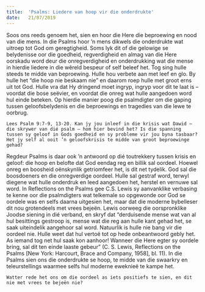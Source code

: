 ```yaml
---
title:  'Psalms: Liedere van hoop vir die onderdrukte'
date:   21/07/2019
---
```


Soos ons reeds genoem het, sien en hoor die Here die beproewing en nood van die mens. In die Psalms hoor ’n mens dikwels die onderdrukte wat uitroep tot God om geregtigheid. Soms lyk dit of die gelowige se belydenisse oor die goedheid, regverdigheid en almag van die Here oorskadu word deur die onregverdigheid en onderdrukking wat die mense in hierdie liedere in die wêreld bespeur of self beleef het. Tog sing hulle steeds te midde van beproewing. Hulle hou verbete aan met leef en glo. By hulle het “die hoop nie beskaam nie” en daarom roep hulle met groot erns uit tot God. Hulle vra dat Hy dringend moet ingryp, ingryp voor dit te laat is – voordat die bose seëvier, en voordat die onreg wat hulle aangedoen word hul einde beteken. Op hierdie manier poog die psalmdigter om die gaping tussen geloofsbelydenis en die beproewings en tragedies van die lewe te oorbrug. 

`Lees Psalm 9:7-9, 13-20. Kan jy jou inleef in die krisis wat Dawid – die skrywer van dié psalm – hom hier bevind het? Is die spanning tussen sy geloof in Gods goedheid en sy probleme vir jou byna tasbaar? Het jy self al ooit ’n geloofskrisis te midde van groot beproewinge gehad?` 

Regdeur Psalms is daar ook ’n antwoord op dié toutrekkery tussen krisis en geloof: die hoop en belofte dat God eendag reg en billik sal oordeel. Hoewel onreg en boosheid oënskynlik getriomfeer het, is dit net tydelik. God sal die boosdoeners en die onregverdige oordeel. Hulle sal gestraf word, terwyl diegene wat hulle onderdruk en leed aangedoen het, herstel en vernuwe sal word. In Reflections on the Psalms gee C.S. Lewis sy aanvanklike verbasing te kenne oor die psalmdigters wat telkemale so opgewonde oor God se oordele was en selfs daarna uitgesien het, maar dat die moderne bybelleser dit nou grotendeels met vrees bejeën. Lewis oorweeg die oorspronklike Joodse siening in dié verband, en skryf dat “derduisende mense wat van al hul besittings gestroop is, mense wat die reg aan hulle kant gehad het, se saak uiteindelik aangehoor sal word. Natuurlik is hulle nie bang vir die oordeel nie. Hulle weet dat hul vertoë tot op hede onbeantwoord gebly het. As iemand tog net hul saak kon aanhoor! Wanneer die Here egter sy oordele bring, sal dit ten einde laaste gebeur” (C. S. Lewis, Reflections on the Psalms [New York: Harcourt, Brace and Company, 1958], bl. 11). In die Psalms sien ons die onderdrukte se hoop, te midde van die swaarkry en teleurstellings waarmee selfs hul moderne eweknieë te kampe het. 

`Watter rede het ons om die oordeel as iets positiefs te sien, en dit nie met vrees te bejeën nie?`